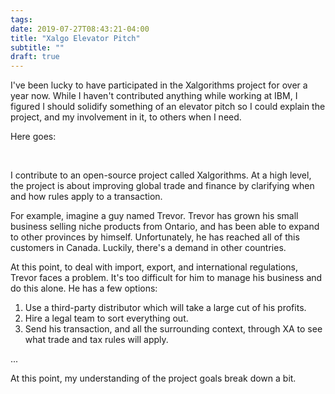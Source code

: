 ```yaml
---
tags:
date: 2019-07-27T08:43:21-04:00
title: "Xalgo Elevator Pitch"
subtitle: ""
draft: true
---
```


I've been lucky to have participated in the Xalgorithms project for over a year now. While I haven't contributed anything while working at IBM, I figured I should solidify something of an elevator pitch so I could explain the project, and my involvement in it, to others when I need.

Here goes:

<br />

I contribute to an open-source project called Xalgorithms. At a high level, the project is about improving global trade and finance by clarifying when and how rules apply to a transaction.

For example, imagine a guy named Trevor. Trevor has grown his small business selling niche products from Ontario, and has been able to expand to other provinces by himself. Unfortunately, he has reached all of this customers in Canada. Luckily, there's a demand in other countries.

At this point, to deal with import, export, and international regulations, Trevor faces a problem. It's too difficult for him to manage his business and do this alone. He has a few options:

1. Use a third-party distributor which will take a large cut of his profits.
2. Hire a legal team to sort everything out. 
3. Send his transaction, and all the surrounding context, through XA to see what trade and tax rules will apply.

...

At this point, my understanding of the project goals break down a bit.



